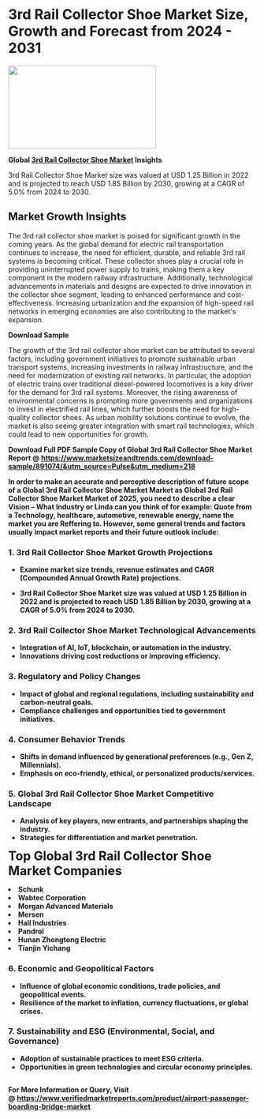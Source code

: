 <H1>3rd Rail Collector Shoe Market Size, Growth and Forecast from 2024 - 2031</H1><img class="aligncenter size-medium wp-image-584254" src="https://thirdeyenews.in/wp-content/uploads/2024/09/Global-Market-Research-300x168.jpeg" alt="" width="300" height="168" /><p><strong>Global&nbsp;<a href="https://www.marketsizeandtrends.com/download-sample/891074/&amp;utm_source=Pulse&amp;utm_medium=218">3rd Rail Collector Shoe Market</a> Insights</strong></p><p>3rd Rail Collector Shoe Market size was valued at USD 1.25 Billion in 2022 and is projected to reach USD 1.85 Billion by 2030, growing at a CAGR of 5.0% from 2024 to 2030.</p><p><h2>Market Growth Insights</h2> <p>The 3rd rail collector shoe market is poised for significant growth in the coming years. As the global demand for electric rail transportation continues to increase, the need for efficient, durable, and reliable 3rd rail systems is becoming critical. These collector shoes play a crucial role in providing uninterrupted power supply to trains, making them a key component in the modern railway infrastructure. Additionally, technological advancements in materials and designs are expected to drive innovation in the collector shoe segment, leading to enhanced performance and cost-effectiveness. Increasing urbanization and the expansion of high-speed rail networks in emerging economies are also contributing to the market's expansion.</p> <p><strong>Download Sample</strong></p> <p>The growth of the 3rd rail collector shoe market can be attributed to several factors, including government initiatives to promote sustainable urban transport systems, increasing investments in railway infrastructure, and the need for modernization of existing rail networks. In particular, the adoption of electric trains over traditional diesel-powered locomotives is a key driver for the demand for 3rd rail systems. Moreover, the rising awareness of environmental concerns is prompting more governments and organizations to invest in electrified rail lines, which further boosts the need for high-quality collector shoes. As urban mobility solutions continue to evolve, the market is also seeing greater integration with smart rail technologies, which could lead to new opportunities for growth. <p><strong></p><p><span class=""><strong>Download Full PDF Sample Copy of Global 3rd Rail Collector Shoe Market Report</strong> @ <a href="https://www.marketsizeandtrends.com/download-sample/891074/&amp;utm_source=Pulse&amp;utm_medium=218" target="_blank">https://www.marketsizeandtrends.com/download-sample/891074/&amp;utm_source=Pulse&amp;utm_medium=218</a></span></p><p>In order to make an accurate and perceptive description of future scope of a Global&nbsp;3rd Rail Collector Shoe Market Market as Global&nbsp;3rd Rail Collector Shoe Market Market of 2025, you need to describe a clear Vision &ndash; What Industry or Linda can you think of for example: Quote from a Technology, healthcare, automotive, renewable energy, name the market you are Reffering to. However, some general trends and factors usually impact market reports and their future outlook include:</p><h3>1.&nbsp;<strong>3rd Rail Collector Shoe Market Growth Projections</strong></h3><ul><li>Examine market size trends, revenue estimates and CAGR (Compounded Annual Growth Rate) projections.</li><li><p>3rd Rail Collector Shoe Market size was valued at USD 1.25 Billion in 2022 and is projected to reach USD 1.85 Billion by 2030, growing at a CAGR of 5.0% from 2024 to 2030.</p></li></ul><h3>2.&nbsp;<strong>3rd Rail Collector Shoe Market Technological Advancements</strong></h3><ul><li>Integration of AI, IoT, blockchain, or automation in the industry.</li><li>Innovations driving cost reductions or improving efficiency.</li></ul><h3>3.&nbsp;<strong>Regulatory and Policy Changes</strong></h3><ul><li>Impact of global and regional regulations, including sustainability and carbon-neutral goals.</li><li>Compliance challenges and opportunities tied to government initiatives.</li></ul><h3>4.&nbsp;<strong>Consumer Behavior Trends</strong></h3><ul><li>Shifts in demand influenced by generational preferences (e.g., Gen Z, Millennials).</li><li>Emphasis on eco-friendly, ethical, or personalized products/services.</li></ul><h3>5.&nbsp;<strong>Global 3rd Rail Collector Shoe Market Competitive Landscape</strong></h3><ul><li>Analysis of key players, new entrants, and partnerships shaping the industry.</li><li>Strategies for differentiation and market penetration.</li></ul><p data-pm-slice="1 1 []"><span style="color: inherit; font-family: inherit; font-size: 25px;">Top Global 3rd Rail Collector Shoe Market Companies</span></p><div class="" data-test-id=""><p><li>Schunk</li><li> Wabtec Corporation</li><li> Morgan Advanced Materials</li><li> Mersen</li><li> Hall Industries</li><li> Pandrol</li><li> Hunan Zhongtong Electric</li><li> Tianjin Yichang</li></p></div><h3>6.&nbsp;<strong>Economic and Geopolitical Factors</strong></h3><ul><li>Influence of global economic conditions, trade policies, and geopolitical events.</li><li>Resilience of the market to inflation, currency fluctuations, or global crises.</li></ul><h3>7.&nbsp;<strong>Sustainability and ESG (Environmental, Social, and Governance)</strong></h3><ul><li>Adoption of sustainable practices to meet ESG criteria.</li><li>Opportunities in green technologies and circular economy principles.</li></ul><h2><strong style="font-size: 14px;">For More Information or Query, Visit @&nbsp;</strong><a style="background-color: #ffffff; font-size: 14px;" href="https://www.marketsizeandtrends.com/report/3rd-rail-collector-shoe-market/" target="_blank">https://www.verifiedmarketreports.com/product/airport-passenger-boarding-bridge-market</a></h2>
